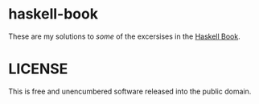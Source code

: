 # haskell-book

These are my solutions to *some* of the excersises in the [Haskell Book](http://haskellbook.com/).

# LICENSE

This is free and unencumbered software released into the public domain.

